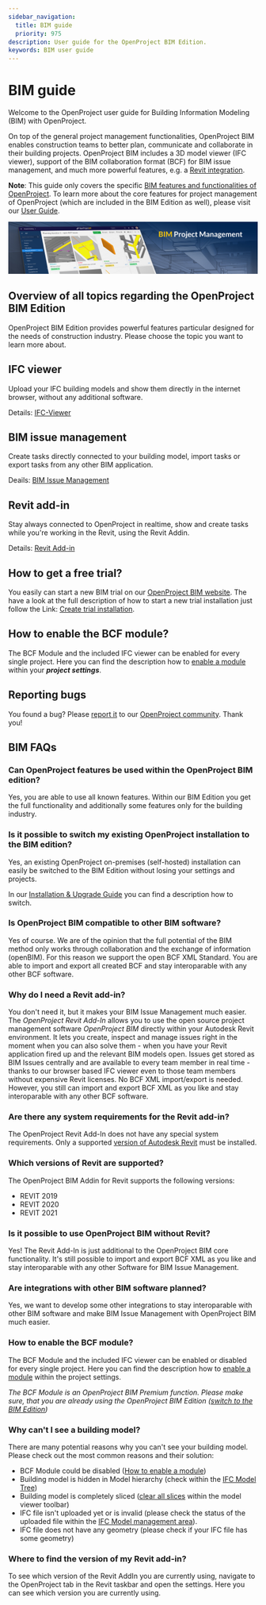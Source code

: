 ```yaml
---
sidebar_navigation:
  title: BIM guide
  priority: 975
description: User guide for the OpenProject BIM Edition.
keywords: BIM user guide
---
```

# BIM guide

Welcome to the OpenProject user guide for Building Information Modeling (BIM) with OpenProject.

On top of the general project management functionalities, OpenProject BIM enables construction teams to better plan, communicate and collaborate in their building projects. OpenProject BIM includes a 3D model viewer (IFC viewer), support of the BIM collaboration format (BCF) for BIM issue management, and much more powerful features, e.g. a [Revit integration](revit-add-in).

<div class="alert alert-info" role="alert">

**Note**: This guide only covers the specific [BIM features and functionalities of OpenProject](https://www.openproject.org/bim-project-management/). To learn more about the core features for project management of OpenProject (which are included in the BIM Edition as well), please visit our [User Guide](../user-guide/).

</div>

![BIM Project Management](demo_project_teaser_bim.jpg)



## Overview of all topics regarding the OpenProject BIM Edition

OpenProject BIM Edition provides powerful features particular designed for the needs of construction industry. Please choose the topic you want to learn more about.

## IFC viewer

Upload your IFC building models and show them directly in the internet browser, without any additional software.

Details: [IFC-Viewer](ifc-viewer)



## BIM issue management

Create tasks directly connected to your building model, import tasks or export tasks from any other BIM application.

Deails: [BIM Issue Management](bim-issue-management)



## Revit add-in

Stay always connected to OpenProject in realtime, show and create tasks while you're working in the Revit, using the Revit Addin.

Details: [Revit Add-in](revit-add-in)



## How to get a free trial?

You easily can start a new BIM trial on our [OpenProject BIM website](https://www.openproject.org/bim-project-management/). The have a look at the full description of how to start a new trial installation just follow the Link: [Create trial installation](../enterprise-guide/enterprise-cloud-guide/create-cloud-trial/).



## How to enable the BCF module?

The BCF Module and the included IFC viewer can be enabled for every single project. Here you can find the description how to [enable a module](../user-guide/projects/project-settings/modules/) within your ***project settings***.



## Reporting bugs

You found a bug? Please [report it](../development/report-a-bug) to our [OpenProject community](https://community.openproject.com/projects/revit-add-in). Thank you!



## BIM FAQs



### Can OpenProject features be used within the OpenProject BIM edition?

Yes, you are able to use all known features. Within our BIM Edition you get the full functionality and additionally some features only for the building industry.



### Is it possible to switch my existing OpenProject installation to the BIM edition?

Yes, an existing OpenProject on-premises (self-hosted) installation can easily be switched to the BIM Edition without losing your settings and projects.

In our [Installation & Upgrade Guide](../installation-and-operations/changing-to-bim-edition) you can find a description how to switch.



### Is OpenProject BIM compatible to other BIM software?

Yes of course. We are of the opinion that the full potential of the BIM method only works through collaboration and the exchange of information (openBIM). For this reason we support the open BCF XML Standard. You are able to import and export all created BCF and stay interoparable with any other BCF software.



### Why do I need a Revit add-in?

You don't need it, but it makes your BIM Issue Management much easier. The *OpenProject Revit Add-In* allows you to use the open source project management software *OpenProject BIM* directly within your Autodesk Revit environment. It lets you create, inspect and manage issues right in the moment when you can also solve them - when you have your Revit application fired up and the relevant BIM models open. Issues get stored as BIM Issues centrally and are available to every team member in real time - thanks to our browser based IFC viewer even to those team members without expensive Revit licenses. No BCF XML import/export is needed. However, you still can import and export BCF XML as you like and stay interoparable with any other BCF software.



### Are there any system requirements for the Revit add-in?

The OpenProject Revit Add-In does not have any special system requirements. Only a supported [version of Autodesk Revit](./revit-add-in/#system-requirements) must be installed. 



### Which versions of Revit are supported?

The OpenProject BIM Addin for Revit supports the following versions:

- REVIT 2019 
- REVIT 2020 
- REVIT 2021



### Is it possible to use OpenProject BIM without Revit?

Yes! The Revit Add-In is just additional to the OpenProject BIM core functionality. It's still possible to import and export BCF XML as you like and stay interoparable with any other Software for BIM Issue Management.



### Are integrations with other BIM software planned?

Yes, we want to develop some other integrations to stay interoparable with other BIM software and make BIM Issue Management with OpenProject BIM much easier.



### How to enable the BCF module?

The BCF Module and the included IFC viewer can be enabled or disabled for every single project. Here you can find the description how to [enable a module](../user-guide/projects/project-settings/modules/) within the project settings. 

*The BCF Module is an OpenProject BIM Premium function. Please make sure, that you are already using the OpenProject BIM Edition ([switch to the BIM Edition](../installation-and-operations/changing-to-bim-edition))*

 

### Why can't I see a building model?

There are many potential reasons why you can't see your building model. Please check out the most common reasons and their solution:

- BCF Module could be disabled ([How to enable a module](../user-guide/projects/project-settings/modules/))
- Building model is hidden in Model hierarchy (check within the [IFC Model Tree](ifc-viewer/#show-or-hide-models-or-elements-via-model-tree))
- Building model is completely sliced ([clear all slices](ifc-viewer/#how-to-slice-the-building-model) within the model viewer toolbar)
- IFC file isn't uploaded yet or is invalid (please check the status of the uploaded file within the [IFC Model management area](ifc-viewer/#import-and-export-ifc-models)).
- IFC file does not have any geometry (please check if your IFC file has some geometry)



### Where to find the version of my Revit add-in?

To see which version of the Revit AddIn you are currently using, navigate to the OpenProject tab in the Revit taskbar and open the settings. Here you can see which version you are currently using.

